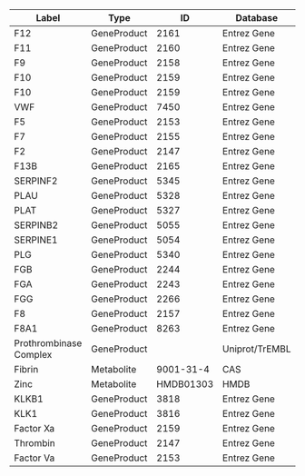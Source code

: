 | Label | Type | ID | Database |
| ---- | ---- | ---- | ---- |
|F12 | GeneProduct | 2161 | Entrez Gene |
|F11 | GeneProduct | 2160 | Entrez Gene |
|F9 | GeneProduct | 2158 | Entrez Gene |
|F10 | GeneProduct | 2159 | Entrez Gene |
|F10 | GeneProduct | 2159 | Entrez Gene |
|VWF | GeneProduct | 7450 | Entrez Gene |
|F5 | GeneProduct | 2153 | Entrez Gene |
|F7 | GeneProduct | 2155 | Entrez Gene |
|F2 | GeneProduct | 2147 | Entrez Gene |
|F13B | GeneProduct | 2165 | Entrez Gene |
|SERPINF2 | GeneProduct | 5345 | Entrez Gene |
|PLAU | GeneProduct | 5328 | Entrez Gene |
|PLAT | GeneProduct | 5327 | Entrez Gene |
|SERPINB2 | GeneProduct | 5055 | Entrez Gene |
|SERPINE1 | GeneProduct | 5054 | Entrez Gene |
|PLG | GeneProduct | 5340 | Entrez Gene |
|FGB | GeneProduct | 2244 | Entrez Gene |
|FGA | GeneProduct | 2243 | Entrez Gene |
|FGG | GeneProduct | 2266 | Entrez Gene |
|F8 | GeneProduct | 2157 | Entrez Gene |
|F8A1 | GeneProduct | 8263 | Entrez Gene |
|Prothrombinase Complex | GeneProduct |  | Uniprot/TrEMBL |
|Fibrin | Metabolite | 9001-31-4 | CAS |
|Zinc | Metabolite | HMDB01303 | HMDB |
|KLKB1 | GeneProduct | 3818 | Entrez Gene |
|KLK1 | GeneProduct | 3816 | Entrez Gene |
|Factor Xa | GeneProduct | 2159 | Entrez Gene |
|Thrombin | GeneProduct | 2147 | Entrez Gene |
|Factor Va | GeneProduct | 2153 | Entrez Gene |
